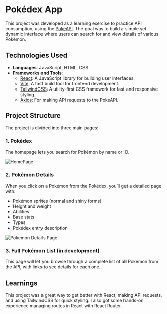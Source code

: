# Pokédex App

This project was developed as a learning exercise to practice API consumption, using the [PokeAPI](https://pokeapi.co/). The goal was to build a simple yet dynamic interface where users can search for and view details of various Pokémon.
## Technologies Used

- **Languages**: JavaScript, HTML, CSS
- **Frameworks and Tools**:
  - [React](https://reactjs.org/): A JavaScript library for building user interfaces.
  - [Vite](https://vitejs.dev/): A fast build tool for frontend development.
  - [TailwindCSS](https://tailwindcss.com/): A utility-first CSS framework for fast and responsive styling.
  - [Axios](https://axios-http.com/): For making API requests to the PokeAPI.

## Project Structure

The project is divided into three main pages:

### 1. Pokédex

The homepage lets you search for Pokémon by name or ID.

![HomePage](https://github.com/user-attachments/assets/0367f644-b991-4745-9993-b15781373914) 

### 2. Pokémon Details

When you click on a Pokémon from the Pokédex, you’ll get a detailed page with:

- Pokémon sprites (normal and shiny forms)
- Height and weight
- Abilities
- Base stats
- Types
- Pokédex entry description

![Pokemon Details Page](https://github.com/user-attachments/assets/2f3fa02c-fe62-425c-820f-8f48640d3602)

### 3. Full Pokémon List (in development)

This page will let you browse through a complete list of all Pokémon from the API, with links to see details for each one.

## Learnings

This project was a great way to get better with React, making API requests, and using TailwindCSS for quick styling. I also got some hands-on experience managing routes in React with React Router.
